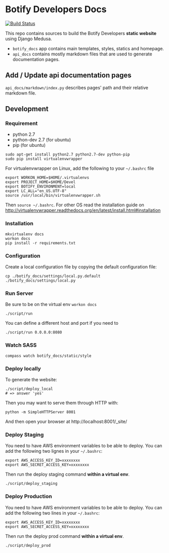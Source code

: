 # Botify Developers Docs
[![Build Status](https://travis-ci.org/botify-hq/developers-docs.svg?branch=master)](https://travis-ci.org/botify-hq/developers-docs)

This repo contains sources to build the Botify Developers **static website** using Django Medusa.

- `botify_docs` app contains main templates, styles, statics and homepage.
- `api_docs` contains mostly markdown files that are used to generate documentation pages.


## Add / Update api documentation pages

`api_docs/markdown/index.py` describes pages' path and their relative markdown file.

## Development

### Requirement
- python 2.7
- python-dev 2.7 (for ubuntu)
- pip (for ubuntu)

```SH
sudo apt-get install python2.7 python2.7-dev python-pip
sudo pip install virtualenvwrapper
```

For virtualenvwrapper on Linux, add the following to your `~/.bashrc` file

```SH
export WORKON_HOME=$HOME/.virtualenvs
export PROJECT_HOME=$HOME/Devel
export BOTIFY_ENVIRONMENT=local
export LC_ALL="en_US.UTF-8"
source /usr/local/bin/virtualenvwrapper.sh
```

Then `source ~/.bashrc`. For other OS read the installation guide on
http://virtualenvwrapper.readthedocs.org/en/latest/install.html#installation

### Installation
```SH
mkvirtualenv docs
workon docs
pip install -r requirements.txt
```

### Configuration

Create a local configuration file by copying the default configuration file:

```SH
cp ./botify_docs/settings/local.py.default ./botify_docs/settings/local.py
```

### Run Server
Be sure to be on the virtual env `workon docs`

```SH
./script/run
```

You can define a different host and port if you need to

```SH
./script/run 0.0.0.0:8080
```

### Watch SASS
```
compass watch botify_docs/static/style
```


### Deploy locally

To generate the website:
```SH
./script/deploy_local
# => answer 'yes'
```

Then you may want to serve them through HTTP with:
```SH
python -m SimpleHTTPServer 8001
```

And then open your browser at http://localhost:8001/_site/


### Deploy Staging

You need to have AWS environment variables to be able to deploy. You can add the following two lignes in your `~/.bashrc`:
```SH
export AWS_ACCESS_KEY_ID=xxxxxxxx
export AWS_SECRET_ACCESS_KEY=xxxxxxxx
```
Then run the deploy staging command **within a virtual env**.
```SH
./script/deploy_staging
```


### Deploy Production

You need to have AWS environment variables to be able to deploy. You can add the following two lines in your `~/.bashrc`:
```SH
export AWS_ACCESS_KEY_ID=xxxxxxxx
export AWS_SECRET_ACCESS_KEY=xxxxxxxx
```
Then run the deploy prod command **within a virtual env**.
```SH
./script/deploy_prod
```

